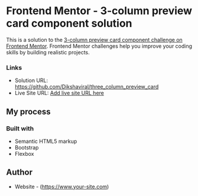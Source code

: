 # Frontend Mentor - 3-column preview card component solution

This is a solution to the [3-column preview card component challenge on Frontend Mentor](https://www.frontendmentor.io/challenges/3column-preview-card-component-pH92eAR2-). Frontend Mentor challenges help you improve your coding skills by building realistic projects. 


### Links

- Solution URL: https://github.com/Dikshaviral/three_column_preview_card
- Live Site URL: [Add live site URL here](https://your-live-site-url.com)

## My process

### Built with

- Semantic HTML5 markup
- Bootstrap
- Flexbox


## Author

- Website - (https://www.your-site.com)

